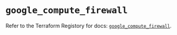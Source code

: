 # `google_compute_firewall`

Refer to the Terraform Registory for docs: [`google_compute_firewall`](https://registry.terraform.io/providers/hashicorp/google/5.4.0/docs/resources/compute_firewall).
